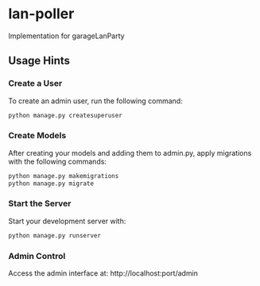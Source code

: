 # lan-poller
Implementation for garageLanParty

## Usage Hints

### Create a User

To create an admin user, run the following command:
```bash
python manage.py createsuperuser
```

### Create Models

After creating your models and adding them to admin.py, apply migrations with the following commands:
```bash
python manage.py makemigrations
python manage.py migrate
```

### Start the Server
Start your development server with:
```bash
python manage.py runserver
```

### Admin Control
Access the admin interface at: http://localhost:port/admin
